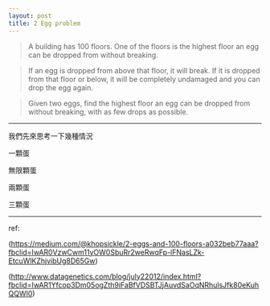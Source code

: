 ```yaml
---
layout: post
title: 2 Egg problem
---
```


> A building has 100 floors. One of the floors is the highest floor an egg can be dropped from without breaking.

> If an egg is dropped from above that floor, it will break. If it is dropped from that floor or below, it will be completely undamaged and you can drop the egg again.

> Given two eggs, find the highest floor an egg can be dropped from without breaking, with as few drops as possible.

---

我們先來思考一下幾種情況

一顆蛋

無限顆蛋

兩顆蛋

三顆蛋

---

ref:

(https://medium.com/@khopsickle/2-eggs-and-100-floors-a032beb77aaa?fbclid=IwAR0VzwCwm11yOW0SbuRr2weRwqFp-lFNasLZk-EtcuWlKZhjvibUg8D65Gw)

(http://www.datagenetics.com/blog/july22012/index.html?fbclid=IwAR1Yfcop3Dm05ogZth9iFaBfVDSBTJjAuvdSaOqNRhulsJfk80eKuhQQWI0)
